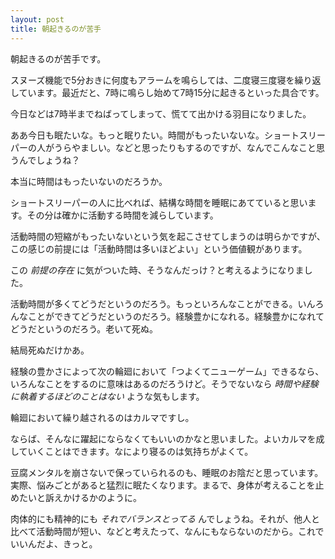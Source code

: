 ```yaml
---
layout: post
title: 朝起きるのが苦手
---
```


朝起きるのが苦手です。

スヌーズ機能で5分おきに何度もアラームを鳴らしては、二度寝三度寝を繰り返しています。最近だと、7時に鳴らし始めて7時15分に起きるといった具合です。

今日などは7時半までねばってしまって、慌てて出かける羽目になりました。

ああ今日も眠たいな。もっと眠りたい。時間がもったいないな。ショートスリーパーの人がうらやましい。などと思ったりもするのですが、なんでこんなこと思うんでしょうね？

本当に時間はもったいないのだろうか。

ショートスリーパーの人に比べれば、結構な時間を睡眠にあてていると思います。その分は確かに活動する時間を減らしています。

活動時間の短縮がもったいないという気を起こさせてしまうのは明らかですが、この感じの前提には「活動時間は多いほどよい」という価値観があります。

この *前提の存在* に気がついた時、そうなんだっけ？と考えるようになりました。

活動時間が多くてどうだというのだろう。もっといろんなことができる。いんろんなことができてどうだというのだろう。経験豊かになれる。経験豊かになれてどうだというのだろう。老いて死ぬ。

結局死ぬだけかあ。

経験の豊かさによって次の輪廻において「つよくてニューゲーム」できるなら、いろんなことをするのに意味はあるのだろうけど。そうでないなら *時間や経験に執着するほどのことはない* ような気もします。

輪廻において繰り越されるのはカルマですし。

ならば、そんなに躍起にならなくてもいいのかなと思いました。よいカルマを成していくことはできます。なにより寝るのは気持ちがよくて。

豆腐メンタルを崩さないで保っていられるのも、睡眠のお陰だと思っています。実際、悩みごとがあると猛烈に眠たくなります。まるで、身体が考えることを止めたいと訴えかけるかのように。

肉体的にも精神的にも *それでバランスとってる* んでしょうね。それが、他人と比べて活動時間が短い、などと考えたって、なんにもならないのだから。これでいいんだよ、きっと。

